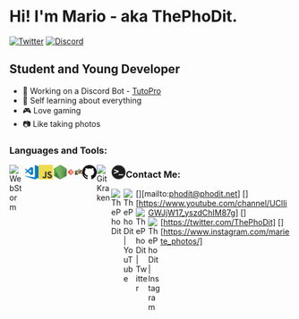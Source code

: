 # Hi! I'm Mario - aka ThePhoDit.

[![Twitter](https://img.shields.io/twitter/follow/ThePhoDit?color=1da1f2&logo=twitter&style=for-the-badge)](https://twitter.com/intent/follow?user_id=1014057594317627393)
[![Discord](https://img.shields.io/discord/627155835885191169?color=7289da&logo=discord&style=for-the-badge)](https://discord.gg/aUNhdFD)

## Student and Young Developer

- 🤖 Working on a Discord Bot - [TutoPro](https://phodit.xyz)
- 📖 Self learning about everything
- 🎮 Love gaming
- 📷 Like taking photos

### Languages and Tools:

[<img align="left" alt="WebStorm" width="26px" src="https://upload.wikimedia.org/wikipedia/commons/thumb/d/d7/WebStorm.png/1200px-WebStorm.png" />](https://www.jetbrains.com/webstorm/)
[<img align="left" alt="Visual Studio Code" width="26px" src="https://raw.githubusercontent.com/github/explore/80688e429a7d4ef2fca1e82350fe8e3517d3494d/topics/visual-studio-code/visual-studio-code.png" />](https://code.visualstudio.com/)
[<img align="left" alt="JavaScript" width="26px" src="https://raw.githubusercontent.com/github/explore/80688e429a7d4ef2fca1e82350fe8e3517d3494d/topics/javascript/javascript.png" />](https://www.javascript.com/)
[<img align="left" alt="Node.js" width="26px" src="https://raw.githubusercontent.com/github/explore/80688e429a7d4ef2fca1e82350fe8e3517d3494d/topics/nodejs/nodejs.png" />](https://node.js.org/)
[<img align="left" alt="Git" width="26px" src="https://raw.githubusercontent.com/github/explore/80688e429a7d4ef2fca1e82350fe8e3517d3494d/topics/git/git.png" />](https://git-scm.com/)
[<img align="left" alt="GitHub" width="26px" src="https://raw.githubusercontent.com/github/explore/78df643247d429f6cc873026c0622819ad797942/topics/github/github.png" />](https://github.com/)
[<img align="left" alt="GitKraken" width="26px" src="https://dashboard.snapcraft.io/site_media/appmedia/2018/01/1.png" />](https://www.gitkraken.com/)
[<img align="left" alt="Terminal" width="26px" src="https://raw.githubusercontent.com/github/explore/80688e429a7d4ef2fca1e82350fe8e3517d3494d/topics/terminal/terminal.png" />](https://eugeny.github.io/terminus/)

### Contact Me:

[<img align="left" alt="ThePhoDit" width="22px" src="https://raw.githubusercontent.com/iconic/open-iconic/master/svg/gmail.svg" />][mailto:phodit@phodit.net]
[<img align="left" alt="ThePhoDit | YouTube" width="22px" src="https://cdn.jsdelivr.net/npm/simple-icons@v3/icons/youtube.svg" />][https://www.youtube.com/channel/UClIiGWJjW17_yszdChIM87g]
[<img align="left" alt="ThePhoDit | Twitter" width="22px" src="https://cdn.jsdelivr.net/npm/simple-icons@v3/icons/twitter.svg" />][https://twitter.com/ThePhoDit]
[<img align="left" alt="ThePhoDit | Instagram" width="22px" src="https://cdn.jsdelivr.net/npm/simple-icons@v3/icons/instagram.svg" />][https://www.instagram.com/mariete_photos/]